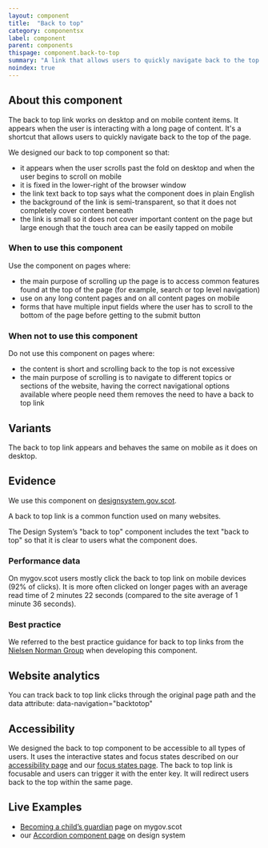 ```yaml
---
layout: component
title:  "Back to top"
category: componentsx
label: component
parent: components
thispage: component.back-to-top
summary: "A link that allows users to quickly navigate back to the top of the page with a single click. The link improves navigation for users on long pages of content and on mobile devices."
noindex: true
---
```

## About this component
The back to top link works on desktop and on mobile content items. It appears when the user is interacting with a long page of content. It's a shortcut that allows users to quickly navigate back to the top of the page.

We designed our back to top component so that:

* it appears when the user scrolls past the fold on desktop and when the user begins to scroll on mobile
* it is fixed in the lower-right of the browser window
* the link text back to top says what the component does in plain English
* the background of the link is semi-transparent, so that it does not completely cover content beneath
* the link is small so it does not cover important content on the page but large enough that the touch area can be easily tapped on mobile

### When to use this component

Use the component on pages where:

* the main purpose of scrolling up the page is to access common features found at the top of the page (for example, search or top level navigation)
* use on any long content pages and on all content pages on mobile
* forms that have multiple input fields where the user has to scroll to the bottom of the page before getting to the submit button

### When not to use this component

Do not use this component on pages where:

* the content is short and scrolling back to the top is not excessive
* the main purpose of scrolling is to navigate to different topics or sections of the website, having the correct navigational options available where people need them removes the need to have a back to top link

## Variants

The back to top link appears and behaves the same on mobile as it does on desktop.

## Evidence

We use this component on [designsystem.gov.scot](https://designsystem.gov.scot).

A back to top link is a common function used on many websites.

The Design System’s "back to top" component includes the text "back to top" so that it is clear to users what the component does.

### Performance data

On mygov.scot users mostly click the back to top link on mobile devices (92% of clicks). It is more often clicked on longer pages with an average read time of 2 minutes 22 seconds (compared to the site average of 1 minute 36 seconds).

### Best practice

We referred to the best practice guidance for back to top links from the [Nielsen Norman Group](https://www.nngroup.com/articles/back-to-top/) when developing this component.

## Website analytics

You can track back to top link clicks through the original page path and the data attribute: data-navigation="backtotop"

## Accessibility

We designed the back to top component to be accessible to all types of users. It uses the interactive states and focus states described on our [accessibility page](/accessibility/) and our [focus states page](/styles/states/).
The back to top link is focusable and users can trigger it with the enter key. It will redirect users back to the top within the same page.

## Live Examples
* [Becoming a child’s guardian](https://www.mygov.scot/child-guardian/) page on mygov.scot
* our [Accordion component page](/components/accordion) on design system
